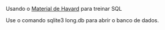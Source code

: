 Usando o [Material de Havard](https://cs50.harvard.edu/sql/2023/weeks/0/) para treinar SQL

Use o comando sqlite3 long.db para abrir o banco de dados.
